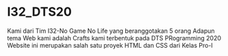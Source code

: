 # I32_DTS20
Kami dari Tim I32-No Game No Life yang beranggotakan 5 orang
Adapun tema Web kami adalah Crafts
kami terbentuk pada DTS PRogramming 2020
Website ini merupakan salah satu proyek HTML dan CSS dari Kelas Pro-I
